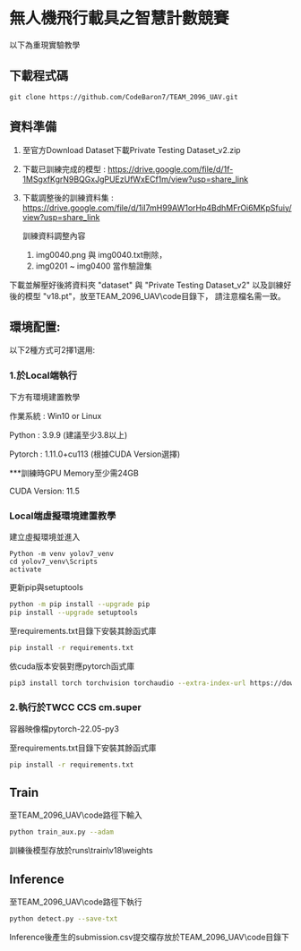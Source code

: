 # 無人機飛行載具之智慧計數競賽

以下為重現實驗教學

## 下載程式碼
```
git clone https://github.com/CodeBaron7/TEAM_2096_UAV.git
```

## 資料準備

1. 至官方Download Dataset下載Private Testing Dataset_v2.zip
2. 下載已訓練完成的模型 :  https://drive.google.com/file/d/1f-1MSgxfKgrN9BQGxJgPUEzUfWxECf1m/view?usp=share_link
3. 下載調整後的訓練資料集 : https://drive.google.com/file/d/1iI7mH99AW1orHp4BdhMFrOi6MKpSfuiy/view?usp=share_link
      
      訓練資料調整內容
      1. img0040.png 與 img0040.txt刪除，
      2. img0201 ~ img0400 當作驗證集

下載並解壓好後將資料夾 "dataset" 與 "Private Testing Dataset_v2" 以及訓練好後的模型 "v18.pt"，放至TEAM_2096_UAV\code目錄下，
請注意檔名需一致。

## 環境配置:

   以下2種方式可2擇1選用:

### 1.於Local端執行
   下方有環境建置教學
   
   作業系統 : Win10 or Linux
   
   Python : 3.9.9         (建議至少3.8以上)
   
   Pytorch : 1.11.0+cu113 (根據CUDA Version選擇)
   
   ***訓練時GPU Memory至少需24GB
   
   CUDA Version: 11.5

### Local端虛擬環境建置教學
   建立虛擬環境並進入
```
Python -m venv yolov7_venv
cd yolov7_venv\Scripts
activate
```
   更新pip與setuptools
```sh
python -m pip install --upgrade pip
pip install --upgrade setuptools
```
   至requirements.txt目錄下安裝其餘函式庫
```sh
pip install -r requirements.txt
```
   依cuda版本安裝對應pytorch函式庫
```sh
pip3 install torch torchvision torchaudio --extra-index-url https://download.pytorch.org/whl/cu113
```

### 2.執行於TWCC CCS cm.super
      
   容器映像檔pytorch-22.05-py3
  
   至requirements.txt目錄下安裝其餘函式庫
```sh
pip install -r requirements.txt
```

## Train
   至TEAM_2096_UAV\code路徑下輸入  
```sh
python train_aux.py --adam
```
   訓練後模型存放於runs\train\v18\weights

## Inference
   至TEAM_2096_UAV\code路徑下執行
```sh
python detect.py --save-txt
```
Inference後產生的submission.csv提交檔存放於TEAM_2096_UAV\code目錄下


